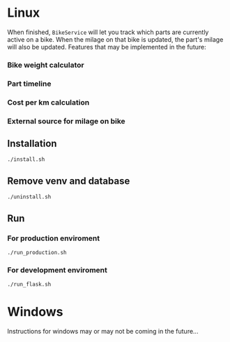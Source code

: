 # Linux

When finished, `BikeService` will let you track which parts are currently active on a bike. When the milage on that bike is updated, the part's milage will also be updated. Features that may be implemented in the future:

### Bike weight calculator
### Part timeline
### Cost per km calculation
### External source for milage on bike

## Installation
`./install.sh`

## Remove venv and database
`./uninstall.sh`

## Run
### For production enviroment
`./run_production.sh`

### For development enviroment
`./run_flask.sh`

# Windows
Instructions for windows may or may not be coming in the future...
